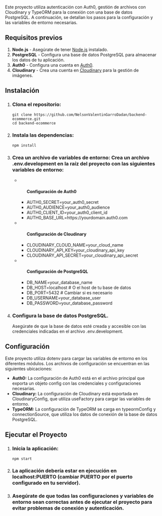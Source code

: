 Este proyecto utiliza autenticación con Auth0, gestión de archivos con Cloudinary y TypeORM para la conexión con una base de datos PostgreSQL. A continuación, se detallan los pasos para la configuración y las variables de entorno necesarias.

## Requisitos previos

1. **Node.js** - Asegúrate de tener [Node.js](https://nodejs.org/) instalado.
2. **PostgreSQL** - Configura una base de datos PostgreSQL para almacenar los datos de tu aplicación.
3. **Auth0** - Configura una cuenta en [Auth0](https://auth0.com/).
4. **Cloudinary** - Crea una cuenta en [Cloudinary](https://cloudinary.com/) para la gestión de imágenes.

## Instalación
<ol>
  <li>
    <h3>Clona el repositorio:</h3>
     <pre><code>git clone https://github.com/NelsonValentinGarroDadan/backend-ecommerce.git<br>cd backend-ecommerce</code></pre>
  </li>
  <li>
    <h3>Instala las dependencias:</h3>
    <pre><code>npm install</code></pre>
    
  </li>
  <li>
    <h3>Crea un archivo de variables de entorno: Crea un archivo .env.development en la raíz del proyecto con las siguientes variables de entorno:</h3>
    <ul>  
      <li>
        <ul>
          <h4>Configuración de Auth0</h4> 
        <li>AUTH0_SECRET=your_auth0_secret</li>
        <li>AUTH0_AUDIENCE=your_auth0_audience</li>
        <li>AUTH0_CLIENT_ID=your_auth0_client_id</li>
        <li>AUTH0_BASE_URL=https://yourdomain.auth0.com</li>
        </ul>
      </li>
      <li>
        <ul>
          <h4>Configuración de Cloudinary</h4>
          <li>CLOUDINARY_CLOUD_NAME=your_cloud_name</li>
          <li>CLOUDINARY_API_KEY=your_cloudinary_api_key</li>
          <li>CLOUDINARY_API_SECRET=your_cloudinary_api_secret</li>
        </ul>
      </li>
      <li>
        <ul>
        <h4>Configuración de PostgreSQL</h4> 
        <li>DB_NAME=your_database_name</li>
        <li>DB_HOST=localhost # O el host de tu base de datos</li>
        <li>DB_PORT=5432 # Cambiar si es necesario</li>
        <li>DB_USERNAME=your_database_user</li>
        <li>DB_PASSWORD=your_database_password</li>
        </ul>
      </li>
    </ul>
  </li>


  <li>
    <h3>Configura la base de datos PostgreSQL.</h3>
    Asegúrate de que la base de datos esté creada y accesible con las credenciales indicadas en el archivo .env.development.
  </li>
</ol>

## Configuración
Este proyecto utiliza dotenv para cargar las variables de entorno en los diferentes módulos. Los archivos de configuración se encuentran en las siguientes ubicaciones:
<ul>
  <li>
    <b>Auth0:</b> La configuración de Auth0 está en el archivo principal que exporta un objeto config con las credenciales y configuraciones necesarias.
  </li>
  <li>  
    <b>Cloudinary:</b> La configuración de Cloudinary está exportada en CloudinaryConfig, que utiliza useFactory para cargar las variables de entorno.
  </li>
  <li>
    <b>TypeORM:</b> La configuración de TypeORM se carga en typeormConfig y connectionSource, que utiliza los datos de conexión de la base de datos PostgreSQL.
  </li>
</ul>

## Ejecutar el Proyecto
<ol>
  <li>
    <h3>Inicia la aplicación:</h3>
    <pre><code>npm start</code></pre>
  </li>
  <li>
    <h3>La aplicación debería estar en ejecución en localhost:PUERTO (cambiar PUERTO por el puerto configurado en tu servidor).</h3>
  </li>
  <li>
    <h3>Asegúrate de que todas las configuraciones y variables de entorno sean correctas antes de ejecutar el proyecto para evitar problemas de conexión y autenticación.</h3>
  </li>
</ol>
